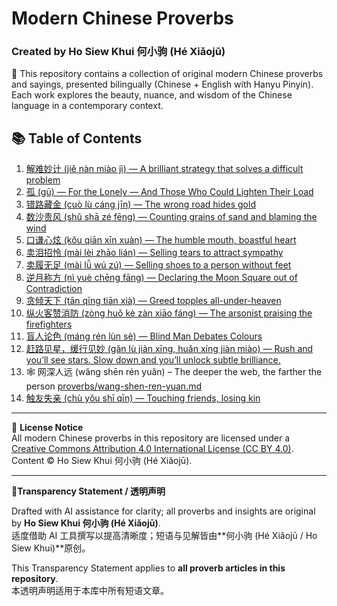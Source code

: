# Modern Chinese Proverbs  
### Created by Ho Siew Khui 何小驹 (Hé Xiǎojū)  

📜 This repository contains a collection of original modern Chinese proverbs and sayings, presented bilingually (Chinese + English with Hanyu Pinyin).  
Each work explores the beauty, nuance, and wisdom of the Chinese language in a contemporary context.  

## 📚 Table of Contents

1. [解难妙计 (jiě nàn miào jì) — A brilliant strategy that solves a difficult problem](proverbs/jie-nan-miao-ji.md)
2. [孤 (gū) — For the Lonely — And Those Who Could Lighten Their Load](proverbs/gu.md)
3. [错路藏金 (cuò lù cáng jīn) — The wrong road hides gold](proverbs/cuo-lu-cang-jin.md)
4. [数沙责风 (shǔ shā zé fēng) — Counting grains of sand and blaming the wind](proverbs/shu-sha-ze-feng.md)
5. [口谦心炫 (kǒu qiān xīn xuàn) — The humble mouth, boastful heart](proverbs/kou-qian-xin-xuan.md)
6. [卖泪招怜 (mài lèi zhāo lián) — Selling tears to attract sympathy](proverbs/mai-lei-zhao-lian.md)
7. [卖履无足 (mài lǚ wú zú) — Selling shoes to a person without feet](proverbs/mai-lv-wu-zu.md)
8. [逆月称方 (nì yuè chēng fāng) — Declaring the Moon Square out of Contradiction](proverbs/ni-yue-cheng-fang.md)
9. [贪倾天下 (tān qīng tiān xià) — Greed topples all-under-heaven](proverbs/tan-qing-tian-xia.md)
10. [纵火客赞消防 (zòng huǒ kè zàn xiāo fáng) — The arsonist praising the firefighters](proverbs/zong-huo-ke-zan-xiao-fang.md)
11. [盲人论色 (máng rén lùn sè) — Blind Man Debates Colours](proverbs/mang-ren-lun-se.md)
12. [赶路见星，缓行见妙 (gǎn lù jiàn xīng, huǎn xíng jiàn miào) — Rush and you’ll see stars. Slow down and you’ll unlock subtle brilliance.](proverbs/gan-lu-jian-xing-huan-xing-jian-miao.md)
13. 🕸️ 网深人远 (wǎng shēn rén yuǎn) – The deeper the web, the farther the person [proverbs/wang-shen-ren-yuan.md](proverbs/wang-shen-ren-yuan.md)
14. [触友失亲 (chù yǒu shī qīn) — Touching friends, losing kin](proverbs/2025/chuyou-shiqin.md)




     










---

📜 **License Notice**  
All modern Chinese proverbs in this repository are licensed under a [Creative Commons Attribution 4.0 International License (CC BY 4.0)](https://creativecommons.org/licenses/by/4.0/).  
Content © Ho Siew Khui 何小驹 (Hé Xiǎojū).  

---
📜**Transparency Statement / 透明声明**

Drafted with AI assistance for clarity; all proverbs and insights are original by **Ho Siew Khui 何小驹 (Hé Xiǎojū)**.  
适度借助 AI 工具撰写以提高清晰度；短语与见解皆由**何小驹 (Hé Xiǎojū / Ho Siew Khui)**原创。  

This Transparency Statement applies to **all proverb articles in this repository**.  
本透明声明适用于本库中所有短语文章。
